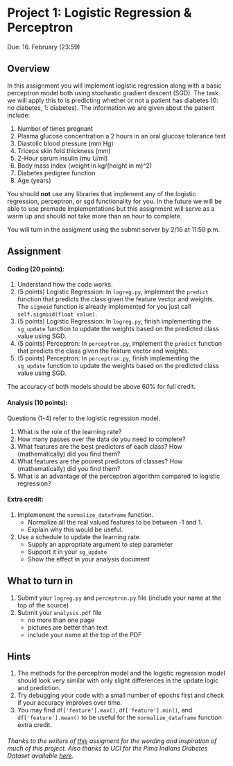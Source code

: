 Project 1: Logistic Regression & Perceptron
=

Due: 16. February (23:59)

Overview
-
In this assignment you will implement logistic regression along with a basic perceptron model both using stochastic gradient descent (SGD). The task we will apply this to is predicting whether or not a patient has diabetes (0: no diabetes, 1: diabetes). The information we are given about the patient include:
1. Number of times pregnant 
2. Plasma glucose concentration a 2 hours in an oral glucose tolerance test 
3. Diastolic blood pressure (mm Hg) 
4. Triceps skin fold thickness (mm) 
5. 2-Hour serum insulin (mu U/ml) 
6. Body mass index (weight in kg/(height in m)^2) 
7. Diabetes pedigree function 
8. Age (years)

You should **not** use any libraries that implement any of the logistic regression, perceptron, or sgd functionality for you. In the future we will be able to use premade implementations but this assignment will serve as a warm up and should not take more than an hour to complete.

You will turn in the assigment using the submit server by 2/16 at 11:59 p.m.

Assignment
-

#### Coding (20 points):

1. Understand how the code works.
2. (5 points) Logistic Regression: In `logreg.py`, implement the `predict` function that predicts the class given the feature vector and weights. The `sigmoid` function is already implemented for you just call `self.sigmoid(float value)`.
3. (5 points) Logistic Regression: In `logreg.py`, finish implementing the `sg_update` function to update the weights based on the predicted class value using SGD.
4. (5 points) Perceptron: In `perceptron.py`, implement the `predict` function that predicts the class given the feature vector and weights.
5. (5 points) Perceptron: In `perceptron.py`, finish implementing the `sg_update` function to update the weights based on the predicted class value using SGD.

The accuracy of both models should be above 60% for full credit.

#### Analysis (10 points):

Questions (1-4) refer to the logistic regression model.
1. What is the role of the learning rate?
2. How many passes over the data do you need to complete?
3. What features are the best predictors of each class?  How (mathematically) did you find them?
4. What features are the poorest predictors of classes?  How (mathematically) did you find them?
5. What is an advantage of the perceptron algorithm compared to logistic regression?

#### Extra credit:

1. Implemenent the `normalize_dataframe` function.
    - Normalize all the real valued features to be between -1 and 1.
    - Explain why this would be useful.
2. Use a schedule to update the learning rate.
    - Supply an appropriate argument to step parameter
    - Support it in your `sg_update`
    - Show the effect in your analysis document

What to turn in
-

1. Submit your `logreg.py` and `perceptron.py` file (include your name at the top of the source)
1. Submit your `analysis.pdf` file
    - no more than one page
    - pictures are better than text
    - include your name at the top of the PDF

Hints
-

1. The methods for the perceptron model and the logistic regression model should look very similar with only slight differences in the update logic and prediction.
2. Try debugging your code with a small number of epochs first and check if your accuracy improves over time.
3. You may find `df['feature'].max()`, `df['feature'].min()`, and `df['feature'].mean()` to be useful for the  `normalize_dataframe` function extra credit.


###### Thanks to the writers of <a href = "https://github.com/Pinafore/ml-hw/blob/master/logreg/assign.md">this</a> assigment for the wording and inspiration of much of this project. Also thanks to UCI for the Pima Indians Diabetes Dataset available <a href="https://archive.ics.uci.edu/ml/datasets/Pima+Indians+Diabetes">here</a>.
